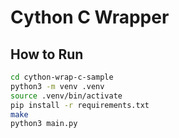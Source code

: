 # Cython C Wrapper

## How to Run

```bash
cd cython-wrap-c-sample
python3 -m venv .venv
source .venv/bin/activate
pip install -r requirements.txt
make
python3 main.py
```
